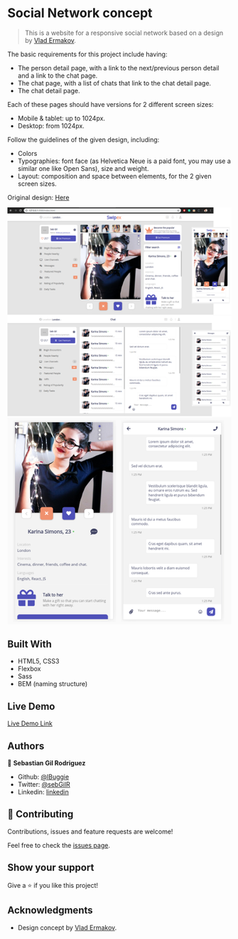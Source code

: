 # Social Network concept

> This is a website for a responsive social network based on a design by [Vlad Ermakov](https://dribbble.com/ermalength).

The basic requirements for this project include having:

- The person detail page, with a link to the next/previous person detail and a link to the chat page.
- The chat page, with a list of chats that link to the chat detail page.
- The chat detail page.

Each of these pages should have versions for 2 different screen sizes: 

- Mobile & tablet: up to 1024px.
- Desktop: from 1024px.

Follow the guidelines of the given design, including:

- Colors
- Typographies: font face (as Helvetica Neue is a paid font, you may use a similar one like Open Sans), size and weight.
- Layout: composition and space between elements, for the 2 given screen sizes.

Original design: [Here](https://www.behance.net/gallery/70285515/Swipex-This-application-for-dating)

![screenshot](assets/images/screenshot1.png)
![screenshot](assets/images/screenshot2.png)
![screenshot](assets/images/screenshot3.png)

## Built With

- HTML5, CSS3
- Flexbox
- Sass
- BEM (naming structure)

## Live Demo

[Live Demo Link](https://rawcdn.githack.com/lBuggie/social-network/8d2ca79745691ab21801c74c85b9c185bbcf2c68/index.html)

## Authors

👤 **Sebastian Gil Rodriguez**

- Github: [@lBuggie](https://github.com/lBuggie)
- Twitter: [@sebGilR](https://twitter.com/sebGilR)
- Linkedin: [linkedin](https://www.linkedin.com/in/sebastian-gil-rodriguez-9b776073)

## 🤝 Contributing

Contributions, issues and feature requests are welcome!

Feel free to check the [issues page](issues/).

## Show your support

Give a ⭐️ if you like this project!

## Acknowledgments

- Design concept by [Vlad Ermakov](https://dribbble.com/ermalength).

